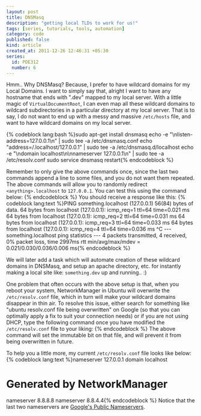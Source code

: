```yaml
---
layout: post
title: DNSMasq
description: "getting local TLDs to work for us!"
tags: [series, tutorials, tools, automation]
category: code
published: false
kind: article
created_at: 2011-12-26 12:46:31 +05:30
series:
  id: PDE312
  number: 6
---
```

Hmm.. Why DNSMasq? Because, I prefer to have wildcard domains for my Local Domains. I want to simply say that, alright I want to have any hostname that ends with ".dev" mapped to my local server. With a little magic of <code>VirtualDocumentRoot</code>, I can even map all these wildcard domains to wildcard subdirectories in a particular directory at my local server. That is to say, I do not want to end up with a messy and massive <code>/etc/hosts</code> file, and want to have wildcard domains on my local server.

{% codeblock lang:bash %}sudo apt-get install dnsmasq
echo -e "\nlisten-address=127.0.0.1\n" | sudo tee -a /etc/dnsmasq.conf
echo "address=/.localhost/127.0.0.1" | sudo tee -a /etc/dnsmasq.d/localhost
echo -e "\ndomain localhost\n\nnameserver 127.0.0.1\n" | sudo tee -a /etc/resolv.conf
sudo service dnsmasq restart{% endcodeblock %}

Remember to only give the above commands once, since the last two commands append a line to some files, and you do not want them repeated. The above commands will allow you to randomly redirect <code>&lt;anything&gt;.localhost</code> to <code>127.0.0.1</code>. You can test this using the command below:
{% endcodeblock %}
You should receive a response like this:
{% codeblock lang:text %}PING something.localhost (127.0.0.1) 56(84) bytes of data.
64 bytes from localhost (127.0.0.1): icmp_req=1 ttl=64 time=0.021 ms
64 bytes from localhost (127.0.0.1): icmp_req=2 ttl=64 time=0.031 ms
64 bytes from localhost (127.0.0.1): icmp_req=3 ttl=64 time=0.033 ms
64 bytes from localhost (127.0.0.1): icmp_req=4 ttl=64 time=0.036 ms
^C
--- something.localhost ping statistics ---
4 packets transmitted, 4 received, 0% packet loss, time 2997ms
rtt min/avg/max/mdev = 0.021/0.030/0.036/0.006 ms{% endcodeblock %}

We will later add a task which will automate creation of these wildcard domains in DNSMasq, and setup an apache directory, etc. for instantly making a local site like: <code>something.dev</code> up and running.. :)

One problem that often occurs with the above setup is that, when you reboot your system, NetworkManager in Ubuntu will overwrite the <code>/etc/resolv.conf</code> file, which in turn will make your wildcard domains disappear in thin air. To resolve this issue, either search for something like "ubuntu resolv.conf file being overwritten" on Google (so that you can optimally apply a fix to suit your connection needs) or if you are not using DHCP, type the following command once you have modified the <code>/etc/resolv.conf</code> file to your liking:
{% endcodeblock %}
The above command will set the immutable bit on that file, and will prevent it from being overwritten in future.

To help you a little more, my current <code>/etc/resolv.conf</code> file looks like below:
{% codeblock lang:text %}nameserver 127.0.0.1
domain localhost

# Generated by NetworkManager
nameserver 8.8.8.8
nameserver 8.8.4.4{% endcodeblock %}
Notice that the last two nameservers are <a href="http://code.google.com/speed/public-dns/" target="_blank">Google's Public Nameservers</a>.
